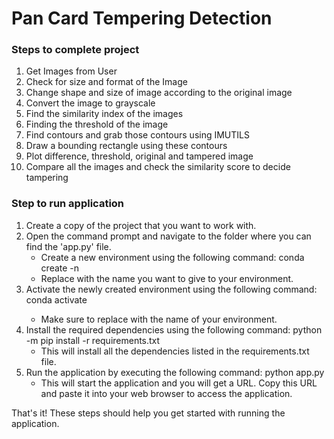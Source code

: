 # Pan Card Tempering Detection

### Steps to complete project
1. Get Images from User
2. Check for size and format of the Image
3. Change shape and size of image according to the original image
4. Convert the image to grayscale
5. Find the similarity index of the images
6. Finding the threshold of the image
7. Find contours and grab those contours using IMUTILS
8. Draw a bounding rectangle using these contours
9. Plot difference, threshold, original and tampered image
10. Compare all the images and check the similarity score to decide tampering


### Step to run application


1. Create a copy of the project that you want to work with.
2. Open the command prompt and navigate to the folder where you can find the 'app.py' file.
    - Create a new environment using the following command: conda create -n <environment name>
    - Replace <environment name> with the name you want to give to your environment.
3. Activate the newly created environment using the following command:
        conda activate <environment name>
    - Make sure to replace <environment name> with the name of your environment.
4. Install the required dependencies using the following command: 
        python -m pip install -r requirements.txt
    - This will install all the dependencies listed in the requirements.txt file.
5. Run the application by executing the following command: python app.py
    - This will start the application and you will get a URL. Copy this URL and paste it into your web browser to access the application.

That's it! These steps should help you get started with running the application.
